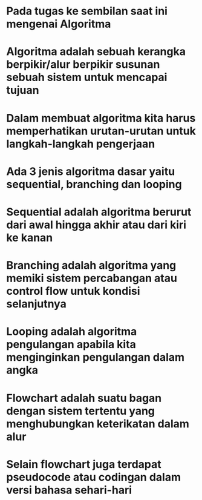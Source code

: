# Pada tugas ke sembilan saat ini mengenai Algoritma

# Algoritma adalah sebuah kerangka berpikir/alur berpikir susunan sebuah sistem untuk mencapai tujuan
# Dalam membuat algoritma kita harus memperhatikan urutan-urutan untuk langkah-langkah pengerjaan
# Ada 3 jenis algoritma dasar yaitu sequential, branching dan looping
# Sequential adalah algoritma berurut dari awal hingga akhir atau dari kiri ke kanan
# Branching adalah algoritma yang memiki sistem percabangan atau control flow untuk kondisi selanjutnya
# Looping adalah algoritma pengulangan apabila kita menginginkan pengulangan dalam angka
# Flowchart adalah suatu bagan dengan sistem tertentu yang menghubungkan keterikatan dalam alur
# Selain flowchart juga terdapat pseudocode atau codingan dalam versi bahasa sehari-hari